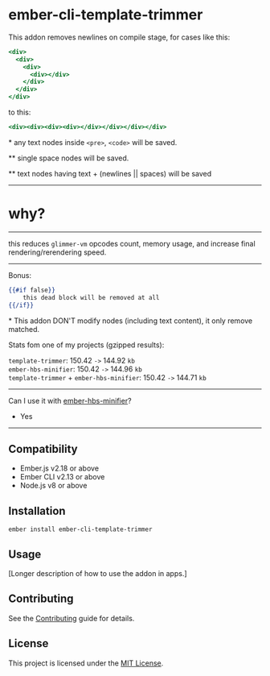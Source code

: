 ember-cli-template-trimmer
==============================================================================

This addon removes newlines on compile stage, for cases like this:

```hbs
<div>
  <div>
    <div>
      <div></div>
    </div>
  </div>
</div>
```
to this:
```hbs
<div><div><div><div></div></div></div></div>
```
\* any text nodes inside `<pre>`, `<code>` will be saved.

\** single space nodes will be saved.

\** text nodes having text + (newlines || spaces) will be saved

---

# why?

---

this reduces `glimmer-vm` opcodes count, memory usage, and increase final rendering/rerendering speed.

---

Bonus:

```hbs
{{#if false}}
    this dead block will be removed at all 
{{/if}}
```

\* This addon DON'T modify nodes (including text content), it only remove matched.


Stats fom one of my projects (gzipped results):


`template-trimmer`: 150.42 `->` 144.92 `kb` \
`ember-hbs-minifier`: 150.42 `->` 144.96 `kb` \
`template-trimmer` + `ember-hbs-minifier`: 150.42 `->` 144.71 `kb`

---

Can I use it with [ember-hbs-minifier](https://github.com/simplabs/ember-hbs-minifier)? 
- Yes

---

Compatibility
------------------------------------------------------------------------------

* Ember.js v2.18 or above
* Ember CLI v2.13 or above
* Node.js v8 or above


Installation
------------------------------------------------------------------------------

```
ember install ember-cli-template-trimmer
```


Usage
------------------------------------------------------------------------------

[Longer description of how to use the addon in apps.]


Contributing
------------------------------------------------------------------------------

See the [Contributing](CONTRIBUTING.md) guide for details.


License
------------------------------------------------------------------------------

This project is licensed under the [MIT License](LICENSE.md).
